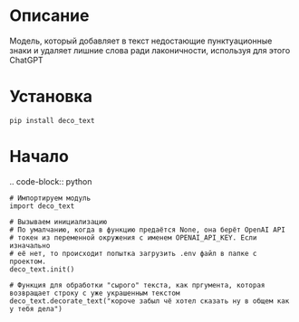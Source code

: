# Описание
Модель, который добавляет в текст недостающие пунктуационные знаки и удаляет лишние слова ради лаконичности, используя для этого ChatGPT

# Установка
`pip install deco_text`

# Начало
.. code-block:: python

    # Импортируем модуль
    import deco_text
    
    # Вызываем инициализацию
    # По умалчанию, когда в функцию предаётся None, она берёт OpenAI API 
    # токен из переменной окружения с именем OPENAI_API_KEY. Если изначально 
    # её нет, то происходит попытка загрузить .env файл в папке с проектом.
    deco_text.init()
    
    # Функция для обработки "сырого" текста, как пргумента, которая возвращает строку с уже украшенным текстом
    deco_text.decorate_text("короче забыл чё хотел сказать ну в общем как у тебя дела")

